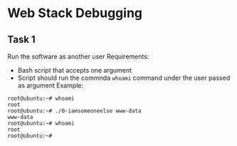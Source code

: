 # Web Stack Debugging

## Task 1

Run the software as another user
Requirements:
 * Bash script that accepts one argument
 * Script should run the commnda ```whoami``` command under the user passed as argument
Example:
```
root@ubuntu:~# whoami
root
root@ubuntu:~# ./0-iamsomeoneelse www-data
www-data
root@ubuntu:~# whoami
root
root@ubuntu:~#
```
